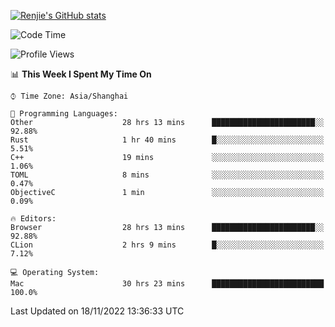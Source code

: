 [![Renjie's GitHub stats](https://github-readme-stats.vercel.app/api?username=liurenjie1024&show_icons=true&theme=chartreuse-dark)](https://github.com/anuraghazra/github-readme-stats)

<!--START_SECTION:waka-->
![Code Time](http://img.shields.io/badge/Code%20Time-352%20hrs%2056%20mins-blue)

![Profile Views](http://img.shields.io/badge/Profile%20Views-25-blue)

📊 **This Week I Spent My Time On** 

```text
⌚︎ Time Zone: Asia/Shanghai

💬 Programming Languages: 
Other                    28 hrs 13 mins      ███████████████████████░░   92.88% 
Rust                     1 hr 40 mins        █░░░░░░░░░░░░░░░░░░░░░░░░   5.51% 
C++                      19 mins             ░░░░░░░░░░░░░░░░░░░░░░░░░   1.06% 
TOML                     8 mins              ░░░░░░░░░░░░░░░░░░░░░░░░░   0.47% 
ObjectiveC               1 min               ░░░░░░░░░░░░░░░░░░░░░░░░░   0.09%

🔥 Editors: 
Browser                  28 hrs 13 mins      ███████████████████████░░   92.88% 
CLion                    2 hrs 9 mins        █░░░░░░░░░░░░░░░░░░░░░░░░   7.12%

💻 Operating System: 
Mac                      30 hrs 23 mins      █████████████████████████   100.0%

```


 Last Updated on 18/11/2022 13:36:33 UTC
<!--END_SECTION:waka-->

